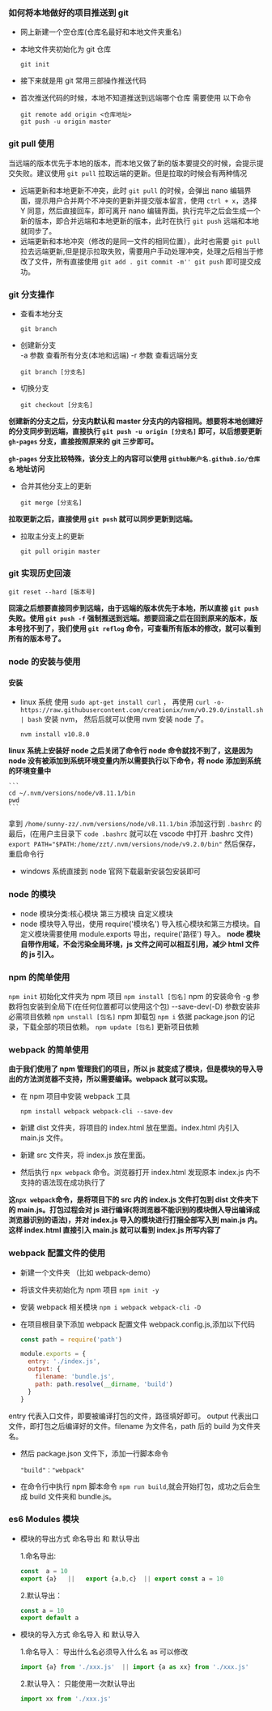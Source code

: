 ### 如何将本地做好的项目推送到 git

- 网上新建一个空仓库(仓库名最好和本地文件夹重名)
- 本地文件夹初始化为 git 仓库
  ```shell
  git init
  ```
- 接下来就是用 git 常用三部操作推送代码

- 首次推送代码的时候，本地不知道推送到远端哪个仓库 需要使用 以下命令

  ```shell
  git remote add origin <仓库地址>
  git push -u origin master
  ```

### git pull 使用

当远端的版本优先于本地的版本，而本地又做了新的版本要提交的时候，会提示提交失败。建议使用 `git pull` 拉取远端的更新。但是拉取的时候会有两种情况

- 远端更新和本地更新不冲突，此时 `git pull` 的时候，会弹出 nano 编辑界面，提示用户合并两个不冲突的更新并提交版本留言，使用 `ctrl + x`，选择 Y 同意，然后直接回车，即可离开 nano 编辑界面。执行完毕之后会生成一个新的版本，即合并远端和本地更新的版本，此时在执行 `git push` 远端和本地就同步了。
- 远端更新和本地冲突（修改的是同一文件的相同位置），此时也需要 `git pull` 拉去远端更新,但是提示拉取失败，需要用户手动处理冲突，处理之后相当于修改了文件，所有直接使用 `git add . git commit -m'' git push` 即可提交成功。

### git 分支操作

- 查看本地分支

  ```
  git branch
  ```

- 创建新分支  
  -a 参数 查看所有分支(本地和远端)
  -r 参数 查看远端分支

  ```
  git branch [分支名]
  ```

- 切换分支

  ```
  git checkout [分支名]
  ```

**创建新的分支之后，分支内默认和 master 分支内的内容相同。想要将本地创建好的分支同步到远端，直接执行 `git push -u origin [分支名]` 即可，以后想要更新 `gh-pages` 分支，直接按照原来的 git 三步即可。**

**`gh-pages` 分支比较特殊，该分支上的内容可以使用 `github账户名.github.io/仓库名` 地址访问**

- 合并其他分支上的更新

  ```
  git merge [分支名]
  ```

**拉取更新之后，直接使用 `git push` 就可以同步更新到远端。**

- 拉取主分支上的更新

  ```
  git pull origin master
  ```

### git 实现历史回滚

```
git reset --hard [版本号]
```

**回滚之后想要直接同步到远端，由于远端的版本优先于本地，所以直接 `git push` 失败。使用 `git push -f` 强制推送到远端。想要回滚之后在回到原来的版本，版本号找不到了，我们使用 `git reflog` 命令，可查看所有版本的修改，就可以看到所有的版本号了。**

### node 的安装与使用

#### 安装

- linux 系统
  使用 `sudo apt-get install curl` ，
  再使用 `curl -o- https://raw.githubusercontent.com/creationix/nvm/v0.29.0/install.sh | bash` 安装 nvm，
  然后后就可以使用 nvm 安装 node 了。

  ```
  nvm install v10.8.0
  ```

**linux 系统上安装好 node 之后关闭了命令行 node 命令就找不到了，这是因为 node 没有被添加到系统环境变量内所以需要执行以下命令，将 node 添加到系统的环境变量中**

    ```
    cd ~/.nvm/versions/node/v8.11.1/bin
    pwd
    ```

拿到 `/home/sunny-zz/.nvm/versions/node/v8.11.1/bin`
添加这行到 `.bashrc` 的最后，(在用户主目录下 `code .bashrc` 就可以在 vscode 中打开 .bashrc 文件)
`export PATH="$PATH:/home/zzt/.nvm/versions/node/v9.2.0/bin"`
然后保存，重启命令行

- windows 系统直接到 node 官网下载最新安装包安装即可

### node 的模块

- node 模块分类:核心模块 第三方模块 自定义模块
- node 模块导入导出，使用 require('模块名') 导入核心模块和第三方模块。自定义模块需要使用 module.exports 导出，require('路径') 导入。
  **node 模块自带作用域，不会污染全局环境，js 文件之间可以相互引用，减少 html 文件的 js 引入。**

### npm 的简单使用

`npm init` 初始化文件夹为 npm 项目
`npm install [包名]` npm 的安装命令 -g 参数将包安装到全局下(在任何位置都可以使用这个包) --save-dev(-D) 参数安装非必需项目依赖
`npm unstall [包名]` npm 卸载包
`npm i` 依据 package.json 的记录，下载全部的项目依赖。
`npm update [包名]` 更新项目依赖

### webpack 的简单使用

**由于我们使用了 npm 管理我们的项目，所以 js 就变成了模块，但是模块的导入导出的方法浏览器不支持，所以需要编译。webpack 就可以实现。**

- 在 npm 项目中安装 webpack 工具

  ```
  npm install webpack webpack-cli --save-dev
  ```

- 新建 dist 文件夹，将项目的 index.html 放在里面。index.html 内引入 main.js 文件。
- 新建 src 文件夹，将 index.js 放在里面。
- 然后执行 `npx webpack` 命令。浏览器打开 index.html 发现原本 index.js 内不支持的语法现在成功执行了

**这`npx webpack`命令，是将项目下的 src 内的 index.js 文件打包到 dist 文件夹下的 main.js。打包过程会对 js 进行编译(将浏览器不能识别的模块倒入导出编译成浏览器识别的语法)，并对 index.js 导入的模块进行打捆全部写入到 main.js 内。这样 index.html 直接引入 main.js 就可以看到 index.js 所写内容了**

### webpack 配置文件的使用

- 新建一个文件夹 （比如 webpack-demo）
- 将该文件夹初始化为 npm 项目 `npm init -y`
- 安装 webpack 相关模块 `npm i webpack webpack-cli -D`
- 在项目根目录下添加 webpack 配置文件 webpack.config.js,添加以下代码

  ```js
  const path = require('path')

  module.exports = {
    entry: './index.js',
    output: {
      filename: 'bundle.js',
      path: path.resolve(__dirname, 'build')
    }
  }
  ```

entry 代表入口文件，即要被编译打包的文件，路径填好即可。
output 代表出口文件，即打包之后编译好的文件。filename 为文件名，path 后的 build 为文件夹名。

- 然后 package.json 文件下，添加一行脚本命令

  ```
  "build"："webpack"
  ```

- 在命令行中执行 npm 脚本命令 `npm run build`,就会开始打包，成功之后会生成 build 文件夹和 bundle.js。

### es6 Modules 模块

- 模块的导出方式 命名导出 和 默认导出

  1.命名导出:

  ```js
  const  a = 10
  export {a}   ||   export {a,b,c}  || export const a = 10
  ```

  2.默认导出：

  ```js
  const a = 10
  export default a
  ```

- 模块的导入方式 命名导入 和 默认导入

  1.命名导入： 导出什么名必须导入什么名 as 可以修改

  ```js
  import {a} from './xxx.js'  || import {a as xx} from './xxx.js'
  ```

  2.默认导入： 只能使用一次默认导出

  ```js
  import xx from './xxx.js'
  ```
